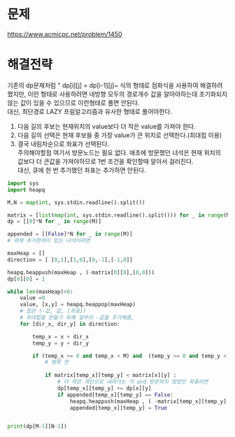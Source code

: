 # 문제
https://www.acmicpc.net/problem/1450

# 해결전략
기존의 dp문제처럼 " dp[i][j] = dp[i-1][j]~ 식의 형태로 점화식을 사용하여 해결하려했지만, 이런 형태로 사용하려면 네방향 모두의 경로개수 값을 알아야하는데
초기화되지 않는 값이 있을 수 있으므로 이런형태로 풀면 안된다.   
대신, 최단경로 LAZY 프림알고리즘과 유사한 형태로 풀어야한다.  

1. 다음 길의 후보는 현재위치의 value보다 더 작은 value를 가져야 한다.
2. 다음 길의 선택은 현재 후보들 중 가장 value가 큰 위치로 선택한다.(최대힙 이용)
3. 결국 내림차순으로 좌표가 선택된다.  
주의해야할점 여기서 방문노드는 필요 없다. 애초에 방문했던 녀석은 현재 위치의 값보다 더 큰값을 가져야하므로 1번 조건을 확인할때 알아서 걸러진다.   
대신, 큐에 한 번 추가했던 좌표는 추가하면 안된다.  

```python
import sys
import heapq

M,N = map(int, sys.stdin.readline().split())

matrix = [list(map(int, sys.stdin.readline().split())) for _ in range(M)]
dp = [[0]*N for _ in range(M)]

appended = [[False]*N for _ in range(M)]
# 큐에 추가한적이 있는 녀석이라면 

maxHeap = []
direction = [ [0,1],[1,0],[0,-1],[-1,0]]

heapq.heappush(maxHeap , (-matrix[0][0],[0,0]))
dp[0][0] = 1

while len(maxHeap)>0:
    value =0 
    value, [x,y] = heapq.heappop(maxHeap)
    # 힙은 (-값, 값, [좌표])
    # 최대힙을 만들기 위해 일부러 -값을 추가해줌, 
    for [dir_x, dir_y] in direction:

        temp_x = x + dir_x
        temp_y = y + dir_y

        if (temp_x >= 0 and temp_x < M) and  (temp_y >= 0 and temp_y < N) :
            # 범위 안
            
            if matrix[temp_x][temp_y] < matrix[x][y] :
                # 더 작은 계단으로 내려가는 거 and 방문하지 않았던 좌표라면
                dp[temp_x][temp_y] += dp[x][y]                     
                if appended[temp_x][temp_y] == False:
                    heapq.heappush(maxHeap , ( -matrix[temp_x][temp_y] , [temp_x,temp_y] ))
                    appended[temp_x][temp_y] = True


print(dp[M-1][N-1])                


```
